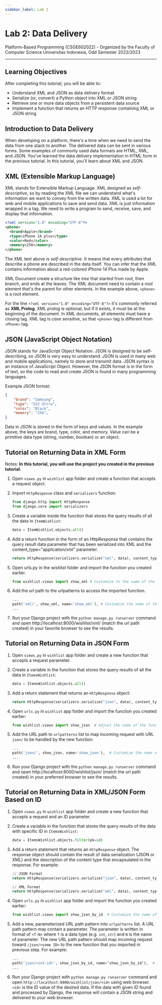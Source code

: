 ```yaml
---
sidebar_label: Lab 2
---
```


# Lab 2: Data Delivery

Platform-Based Programming (CSGE602022) - Organized by the Faculty of Computer Science Universitas Indonesia, Odd Semester 2022/2023

---

## Learning Objectives

After completing this tutorial, you will be able to:

-  Understand XML and JSON as data delivery format
-  Serialize (or, convert) a Python object into XML or JSON string
-  Retrieve one or more data objects from a persistent data source
-  Implement a function that returns an HTTP response containing XML or JSON
   string

## Introduction to Data Delivery

When developing on a platform, there's a time when we need to send the data from one stack to another. The delivered data can be sent in various forms. Some examples of commonly used data formats are HTML, XML, and JSON. You've learned the data delivery implementation in HTML form in the previous tutorial. In this tutorial, you'll learn about XML and JSON.

## XML (Extensible Markup Language)

XML stands for Extensible Markup Language. XML designed as _self-descriptive_, so by reading the XML file we can understand what's information we want to convey from the written data. XML is used a lot for web and mobile applications to save and send data. XML is just information wrapped in a tag. We need to write a program to send, receive, save, and display that information.

```xml
<?xml version="1.0" encoding="UTF-8"?>
<phone>
  <brand>Apple</brand>
  <type>iPhone 14 plus</type>
  <color>Red</color>
  <memory>256</memory>
</phone>
```

The XML text above is _self-descriptive_. It means that every attributes that
describe a phone are described in the data itself. You can infer that the XML
contains information about a red-colored iPhone 14 Plus made by Apple.

XML Document create a structure like _tree_ that started from _root_, then branch, and ends at the leaves. The XML document need to contain a _root_ element that's the parent for other elements. In the example above, `<phone>` is a _root_ element.

For the line `<?xml version="1.0" encoding="UTF-8"?>` it's commonly referred as **XML Prolog**. XML prolog is optional, but if it exists, it must be at the beginning of the document. In XML documents, all elements must have a closing tag. XML tag is _case sensitive_, so that `<phone>` tag is different from `<Phone>` tag.

## JSON (JavaScript Object Notation)

JSON stands for JavaScript Object Notation. JSON is designed to be self-describing, so JSON is very easy to understand. JSON is used in many web and mobile applications, namely to store and transmit data. JSON syntax is an instance of JavaScript Object. However, the JSON format is in the form of text, so the code to read and create JSON is found in many programming languages.

Example JSON format:

```json
{
    "brand": "Samsung",
    "type": "S22 Ultra",
    "color": "Black",
    "memory": "256",
}
```

Data in JSON is stored in the form of keys and values. In the example above, the keys are brand, type, color, and memory. Value can be a primitive data type (string, number, boolean) or an object.

## Tutorial on Returning Data in XML Form

Notes: **In this tutorial, you will use the project you created in the previous tutorial.**

1. Open `views.py` in `wishlist` app folder and create a function that accepts
   a request object.
2. Import `HttpResponse` class and `serializers` function:

   ```python
   from django.http import HttpResponse
   from django.core import serializers
   ```
3. Create a variable inside the function that stores the query results of all the
   data in `ItemWishlist`:

   ```python
   data = ItemWishlist.objects.all()
   ```
4. Add a return function in the form of an HttpResponse that contains the query result data parameter that has been serialized into XML and the content_type="application/xml" parameter.

   ```python
   return HttpResponse(serializers.serialize("xml", data), content_type="application/xml")
   ```
5. Open urls.py in the wishlist folder and import the function you created earlier.

   ```python
   from wishlist.views import show_xml # Customize to the name of the function created
   ```
6. Add the url path to the urlpatterns to access the imported function.

   ```python
   ...
   path('xml/', show_xml, name='show_xml'), # Customize the name of the function created
   ...
   ```
7. Run your Django project with the `python manage.py runserver` command and open http://localhost:8000/wishlist/xml/ (match the url path created) in your favorite browser to see the results.

## Tutorial on Returning Data in JSON Form

1. Open `views.py` in `wishlist` app folder and create a new function that
   accepts a request parameter.
2. Create a variable in the function that stores the query results of all the data in `ItemsWishlist`:

   ```python
   data = ItemsWishlist.objects.all()
   ```
3. Add a return statement that returns an `HttpResponse` object:

   ```python
   return HttpResponse(serializers.serialize("json", data), content_type="application/json")
   ```
4. Open `urls.py` in `wishlist` app folder and import the function you created earlier:

   ```python
   from wishlist.views import show_json  # Adjust the name of the function created
   ```
5. Add the URL path to `urlpatterns` list to map incoming request with URL `json/` to
   be handled by the new function:

   ```python
   ...
   path('json/', show_json, name='show_json'),  # Customize the name of the function created
   ...
   ```
6. Run your Django project with the `python manage.py runserver` command and open http://localhost:8000/wishlist/json/ (match the url path created) in your preferred browser to see the results.

## Tutorial on Returning Data in XML/JSON Form Based on ID

1. Open `views.py` in `wishlist` app folder and create a new function that
   accepts a request and an ID parameter.
2. Create a variable in the function that stores the query results of the data
   with specific ID in `ItemsWishlist`:

   ```python
   data = ItemsWishlist.objects.filter(pk=id)
   ```
3. Add a return statement that returns an `HttpResponse` object. The response
   object should contain the result of data serialization (JSON or XML) and the
   description of the content type that encapsulated in the response. For example:

   ```python
   // JSON Format
   return HttpResponse(serializers.serialize("json", data), content_type="application/json")

   // XML Format
   return HttpResponse(serializers.serialize("xml", data), content_type="application/xml")
   ```
4. Open `urls.py` in `wishlist` app folder and import the function you created
   earlier:

   ```python
   from wishlist.views import show_json_by_id  # Customize the name of the function created
   ```
5. Add a new, parameterized URL path pattern into `urlpatterns` list. A URL
   path pattern may contain a parameter. The parameter is written in format of
   `<T:N>` where `T` is a data type (e.g. `int`, `str`) and `N` is the name of
   parameter. The new URL path pattern should map incoming request toward
   `/json/<some ID>` to the new function that you imported in previous step.
   For example:

   ```python
   ...
   path('json/<int:id>', show_json_by_id, name=’show_json_by_id’),  # Customize the name of the function created
   ...
   ```
6. Run your Django project with `python manage.py runserver` command and open
   `http://localhost:8000/wishlist/json/<id>` using web browser. `<id>` is the
   ID value of the desired data. If the data with given ID found and processed
   by Django, the response will contain a JSON string and delivered to your web
   browser.
